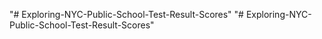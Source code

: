 "# Exploring-NYC-Public-School-Test-Result-Scores" 
"# Exploring-NYC-Public-School-Test-Result-Scores" 
